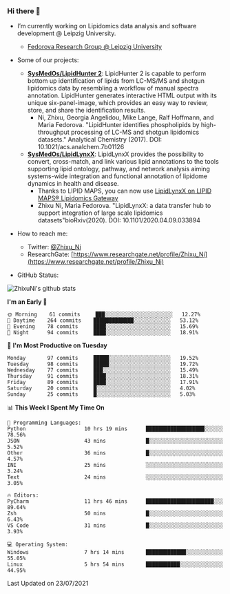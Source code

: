 ### Hi there 👋

- I’m currently working on Lipidomics data analysis and software development @ Leipzig University.
  + [Fedorova Research Group @ Leipzig University](https://home.uni-leipzig.de/fedorova/)
- Some of our projects:
  + **[SysMedOs/LipidHunter 2](https://github.com/SysMedOs/lipidhunter)**: LipidHunter 2 is capable to perform bottom up identification of lipids from LC-MS/MS and shotgun lipidomics data by resembling a workflow of manual spectra annotation. LipidHunter generates interactive HTML output with its unique six-panel-image, which provides an easy way to review, store, and share the identification results. 
    * Ni, Zhixu, Georgia Angelidou, Mike Lange, Ralf Hoffmann, and Maria Fedorova. "LipidHunter identifies phospholipids by high-throughput processing of LC-MS and shotgun lipidomics datasets." Analytical Chemistry (2017). DOI: 10.1021/acs.analchem.7b01126
  + **[SysMedOs/LipidLynxX](https://github.com/SysMedOs/LipidLynxX)**: LipidLynxX provides the possibility to convert, cross-match, and link various lipid annotations to the tools supporting lipid ontology, pathway, and network analysis aiming systems-wide integration and functional annotation of lipidome dynamics in health and disease.
    * Thanks to LIPID MAPS, you can now use [LipidLynxX on LIPID MAPS® Lipidomics Gateway](http://lipidmaps.org/lipidlynxx/)
    * Zhixu Ni, Maria Fedorova. "LipidLynxX: a data transfer hub to support integration of large scale lipidomics datasets"bioRxiv(2020). DOI: 10.1101/2020.04.09.033894
- How to reach me:
  + Twitter: [@Zhixu_Ni](https://twitter.com/Zhixu_Ni)
  + ResearchGate: [https://www.researchgate.net/profile/Zhixu_Ni](https://www.researchgate.net/profile/Zhixu_Ni)

- GitHub Status:

![ZhixuNi's github stats](https://github-readme-stats.vercel.app/api?username=ZhixuNi&show_icons=true&hide=issues)

<!--START_SECTION:waka-->
**I'm an Early 🐤** 

```text
🌞 Morning    61 commits     ███░░░░░░░░░░░░░░░░░░░░░░   12.27% 
🌆 Daytime    264 commits    █████████████░░░░░░░░░░░░   53.12% 
🌃 Evening    78 commits     ████░░░░░░░░░░░░░░░░░░░░░   15.69% 
🌙 Night      94 commits     ████░░░░░░░░░░░░░░░░░░░░░   18.91%

```
📅 **I'm Most Productive on Tuesday** 

```text
Monday       97 commits     █████░░░░░░░░░░░░░░░░░░░░   19.52% 
Tuesday      98 commits     █████░░░░░░░░░░░░░░░░░░░░   19.72% 
Wednesday    77 commits     ███░░░░░░░░░░░░░░░░░░░░░░   15.49% 
Thursday     91 commits     ████░░░░░░░░░░░░░░░░░░░░░   18.31% 
Friday       89 commits     ████░░░░░░░░░░░░░░░░░░░░░   17.91% 
Saturday     20 commits     █░░░░░░░░░░░░░░░░░░░░░░░░   4.02% 
Sunday       25 commits     █░░░░░░░░░░░░░░░░░░░░░░░░   5.03%

```


📊 **This Week I Spent My Time On** 

```text
💬 Programming Languages: 
Python                   10 hrs 19 mins      ███████████████████░░░░░░   78.56% 
JSON                     43 mins             █░░░░░░░░░░░░░░░░░░░░░░░░   5.52% 
Other                    36 mins             █░░░░░░░░░░░░░░░░░░░░░░░░   4.57% 
INI                      25 mins             ░░░░░░░░░░░░░░░░░░░░░░░░░   3.24% 
Text                     24 mins             ░░░░░░░░░░░░░░░░░░░░░░░░░   3.05%

🔥 Editors: 
PyCharm                  11 hrs 46 mins      ██████████████████████░░░   89.64% 
Zsh                      50 mins             █░░░░░░░░░░░░░░░░░░░░░░░░   6.43% 
VS Code                  31 mins             █░░░░░░░░░░░░░░░░░░░░░░░░   3.93%

💻 Operating System: 
Windows                  7 hrs 14 mins       █████████████░░░░░░░░░░░░   55.05% 
Linux                    5 hrs 54 mins       ███████████░░░░░░░░░░░░░░   44.95%

```


 Last Updated on 23/07/2021
<!--END_SECTION:waka-->
